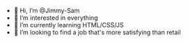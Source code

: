 - 👋 Hi, I’m @Jimmy-Sam
- 👀 I’m interested in everything
- 🌱 I’m currently learning HTML/CSS/JS
- 💞️ I’m looking to find a job that's more satisfying than retail

<!---
Jimmy-Sam/Jimmy-Sam is a ✨ special ✨ repository because its `README.md` (this file) appears on your GitHub profile.
You can click the Preview link to take a look at your changes.
--->
